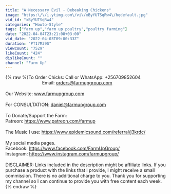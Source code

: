 ```yaml
---
title: "A Necessary Evil - Debeaking Chickens"
image: "https:\/\/i.ytimg.com\/vi\/xByYUTSqRw4\/hqdefault.jpg"
vid_id: "xByYUTSqRw4"
categories: "Howto-Style"
tags: ["farm up","farm up poultry","poultry farming"]
date: "2022-04-04T23:21:08+03:00"
vid_date: "2022-04-03T09:00:33Z"
duration: "PT17M39S"
viewcount: "7529"
likeCount: "424"
dislikeCount: ""
channel: "Farm Up"
---
```

{% raw %}To Order Chicks: Call or WhatsApp: +256709852604<br />                             Email: orders@farmupgroup.com<br /><br />Our Website: www.farmupgroup.com<br /><br />For CONSULTATION: daniel@farmupgroup.com <br /><br />To Donate/Support the Farm:<br />Patreon: <a rel="nofollow" target="blank" href="https://www.patreon.com/farmup">https://www.patreon.com/farmup</a><br /><br />The Music I use: <a rel="nofollow" target="blank" href="https://www.epidemicsound.com/referral/j3krdc/">https://www.epidemicsound.com/referral/j3krdc/</a><br /><br />My social media pages. <br />Facebook: <a rel="nofollow" target="blank" href="https://www.facebook.com/FarmUpGroup/">https://www.facebook.com/FarmUpGroup/</a><br />Instagram: <a rel="nofollow" target="blank" href="https://www.instagram.com/farmupgroup/">https://www.instagram.com/farmupgroup/</a><br /><br />DISCLAIMER: Links included in the description might be affiliate links. If you purchase a product with the links that I provide, I might receive a small commission. There is no additional charge to you. Thank you for supporting my channel so I can continue to provide you with free content each week.{% endraw %}
